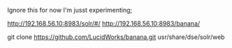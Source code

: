 Ignore this for now I'm jusst experimenting;

http://192.168.56.10:8983/solr/#/
http://192.168.56.10:8983/banana/

git clone https://github.com/LucidWorks/banana.git 
usr/share/dse/solr/web
